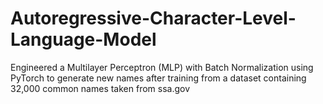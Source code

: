 # Autoregressive-Character-Level-Language-Model
Engineered a Multilayer Perceptron (MLP) with Batch Normalization using PyTorch to generate new names after training from a dataset containing 32,000 common names taken from ssa.gov
